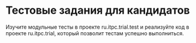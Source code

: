 # Тестовые задания для кандидатов

Изучите модульные тесты в проекте ru.itpc.trial.test и реализуйте код в проекте ru.itpc.trial, который позволит тестам успешно выполниться.
